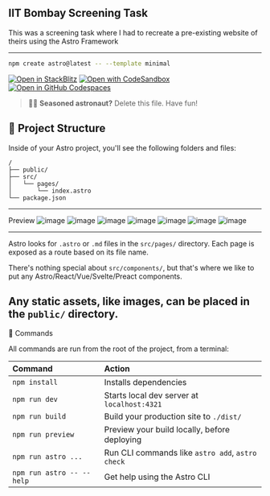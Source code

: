 <h2>IIT Bombay Screening Task</h2>

This was a screening task where I had to recreate a pre-existing website of theirs using the Astro Framework

---
```sh
npm create astro@latest -- --template minimal
```

[![Open in StackBlitz](https://developer.stackblitz.com/img/open_in_stackblitz.svg)](https://stackblitz.com/github/withastro/astro/tree/latest/examples/minimal)
[![Open with CodeSandbox](https://assets.codesandbox.io/github/button-edit-lime.svg)](https://codesandbox.io/p/sandbox/github/withastro/astro/tree/latest/examples/minimal)
[![Open in GitHub Codespaces](https://github.com/codespaces/badge.svg)](https://codespaces.new/withastro/astro?devcontainer_path=.devcontainer/minimal/devcontainer.json)

> 🧑‍🚀 **Seasoned astronaut?** Delete this file. Have fun!

## 🚀 Project Structure

Inside of your Astro project, you'll see the following folders and files:

```text
/
├── public/
├── src/
│   └── pages/
│       └── index.astro
└── package.json
```
---
Preview 
![image](https://github.com/user-attachments/assets/af1256e9-8ed8-46d9-af52-4c08b7e4ccba)
![image](https://github.com/user-attachments/assets/06179736-99d1-48bd-aaca-8fd6351ce6ad)
![image](https://github.com/user-attachments/assets/c614408e-6634-4036-a568-7e438f147586)
![image](https://github.com/user-attachments/assets/564a9b29-1d07-453a-8401-d2e806d4d134)
![image](https://github.com/user-attachments/assets/471a94ff-30b7-40b9-bd6f-13f695bb255f)
![image](https://github.com/user-attachments/assets/b88d5a82-daf0-4e3c-b304-5f663682d287)
![image](https://github.com/user-attachments/assets/fbdf154b-a6a1-40c9-a50f-d2aa8b6c13fa)

---

Astro looks for `.astro` or `.md` files in the `src/pages/` directory. Each page is exposed as a route based on its file name.

There's nothing special about `src/components/`, but that's where we like to put any Astro/React/Vue/Svelte/Preact components.

Any static assets, like images, can be placed in the `public/` directory.
---
🧞 Commands

All commands are run from the root of the project, from a terminal:

| Command                   | Action                                           |
| :------------------------ | :----------------------------------------------- |
| `npm install`             | Installs dependencies                            |
| `npm run dev`             | Starts local dev server at `localhost:4321`      |
| `npm run build`           | Build your production site to `./dist/`          |
| `npm run preview`         | Preview your build locally, before deploying     |
| `npm run astro ...`       | Run CLI commands like `astro add`, `astro check` |
| `npm run astro -- --help` | Get help using the Astro CLI                     |

